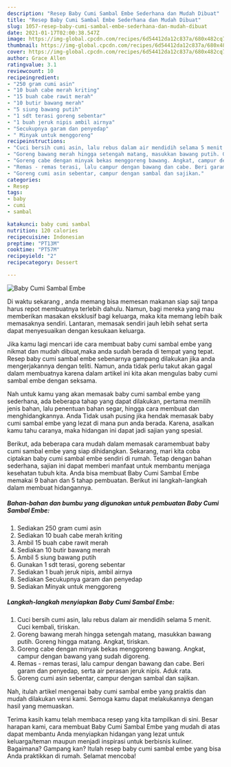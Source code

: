 ```yaml
---
description: "Resep Baby Cumi Sambal Embe Sederhana dan Mudah Dibuat"
title: "Resep Baby Cumi Sambal Embe Sederhana dan Mudah Dibuat"
slug: 1057-resep-baby-cumi-sambal-embe-sederhana-dan-mudah-dibuat
date: 2021-01-17T02:00:38.547Z
image: https://img-global.cpcdn.com/recipes/6d54412da12c837a/680x482cq70/baby-cumi-sambal-embe-foto-resep-utama.jpg
thumbnail: https://img-global.cpcdn.com/recipes/6d54412da12c837a/680x482cq70/baby-cumi-sambal-embe-foto-resep-utama.jpg
cover: https://img-global.cpcdn.com/recipes/6d54412da12c837a/680x482cq70/baby-cumi-sambal-embe-foto-resep-utama.jpg
author: Grace Allen
ratingvalue: 3.1
reviewcount: 10
recipeingredient:
- "250 gram cumi asin"
- "10 buah cabe merah kriting"
- "15 buah cabe rawit merah"
- "10 butir bawang merah"
- "5 siung bawang putih"
- "1 sdt terasi goreng sebentar"
- "1 buah jeruk nipis ambil airnya"
- "Secukupnya garam dan penyedap"
- " Minyak untuk menggoreng"
recipeinstructions:
- "Cuci bersih cumi asin, lalu rebus dalam air mendidih selama 5 menit. Cuci kembali, tiriskan."
- "Goreng bawang merah hingga setengah matang, masukkan bawang putih. Goreng hingga matang. Angkat, tiriskan."
- "Goreng cabe dengan minyak bekas menggoreng bawang. Angkat, campur dengan bawang yang sudah digoreng."
- "Remas - remas terasi, lalu campur dengan bawang dan cabe. Beri garam dan penyedap, serta air perasan jeruk nipis. Aduk rata."
- "Goreng cumi asin sebentar, campur dengan sambal dan sajikan."
categories:
- Resep
tags:
- baby
- cumi
- sambal

katakunci: baby cumi sambal 
nutrition: 120 calories
recipecuisine: Indonesian
preptime: "PT13M"
cooktime: "PT57M"
recipeyield: "2"
recipecategory: Dessert

---
```



![Baby Cumi Sambal Embe](https://img-global.cpcdn.com/recipes/6d54412da12c837a/680x482cq70/baby-cumi-sambal-embe-foto-resep-utama.jpg)

Di waktu  sekarang , anda memang bisa memesan makanan siap saji tanpa harus repot membuatnya terlebih dahulu. Namun, bagi mereka yang mau memberikan masakan eksklusif bagi keluarga, maka kita memang lebih baik memasaknya sendiri. Lantaran, memasak sendiri jauh lebih sehat serta dapat menyesuaikan dengan kesukaan keluarga.

Jika kamu lagi mencari ide cara membuat baby cumi sambal embe yang nikmat dan mudah dibuat,maka anda sudah berada di tempat yang tepat. Resep baby cumi sambal embe  sebenarnya gampang dilakukan jika anda mengerjakannya dengan teliti. Namun, anda tidak perlu takut akan gagal dalam membuatnya 
karena dalam artikel ini kita akan mengulas baby cumi sambal embe dengan seksama.  



Nah untuk kamu yang akan memasak baby cumi sambal embe yang sederhana, ada beberapa tahap yang dapat dilakukan, pertama memilih jenis bahan, lalu penentuan bahan segar, hingga cara membuat dan menghidangkannya. Anda Tidak usah pusing jika hendak memasak baby cumi sambal embe yang lezat di mana pun anda berada. Karena, asalkan kamu  tahu caranya, maka hidangan ini dapat jadi sajian yang spesial.

Berikut, ada beberapa cara mudah dalam memasak caramembuat baby cumi sambal embe yang siap dihidangkan. Sekarang, mari kita coba ciptakan baby cumi sambal embe sendiri di rumah. Tetap dengan bahan sederhana, sajian ini dapat memberi manfaat untuk membantu menjaga kesehatan tubuh kita. Anda bisa membuat Baby Cumi Sambal Embe memakai 9 bahan dan 5 tahap pembuatan. Berikut ini langkah-langkah dalam membuat hidangannya.

<!--inarticleads1-->

##### Bahan-bahan dan bumbu yang digunakan untuk pembuatan Baby Cumi Sambal Embe:

1. Sediakan 250 gram cumi asin
1. Sediakan 10 buah cabe merah kriting
1. Ambil 15 buah cabe rawit merah
1. Sediakan 10 butir bawang merah
1. Ambil 5 siung bawang putih
1. Gunakan 1 sdt terasi, goreng sebentar
1. Sediakan 1 buah jeruk nipis, ambil airnya
1. Sediakan Secukupnya garam dan penyedap
1. Sediakan  Minyak untuk menggoreng




<!--inarticleads2-->

##### Langkah-langkah menyiapkan Baby Cumi Sambal Embe:

1. Cuci bersih cumi asin, lalu rebus dalam air mendidih selama 5 menit. Cuci kembali, tiriskan.
1. Goreng bawang merah hingga setengah matang, masukkan bawang putih. Goreng hingga matang. Angkat, tiriskan.
1. Goreng cabe dengan minyak bekas menggoreng bawang. Angkat, campur dengan bawang yang sudah digoreng.
1. Remas - remas terasi, lalu campur dengan bawang dan cabe. Beri garam dan penyedap, serta air perasan jeruk nipis. Aduk rata.
1. Goreng cumi asin sebentar, campur dengan sambal dan sajikan.




Nah, itulah artikel mengenai  baby cumi sambal embe  yang praktis dan mudah dilakukan versi kami. Semoga kamu dapat melakukannya dengan hasil yang memuaskan. 

Terima kasih kamu telah membaca resep yang kita tampilkan di sini. Besar harapan kami, cara membuat  Baby Cumi Sambal Embe yang mudah di atas dapat membantu Anda menyiapkan hidangan yang lezat untuk keluarga/teman maupun menjadi inspirasi untuk berbisnis kuliner. Bagaimana? Gampang kan? Itulah resep baby cumi sambal embe yang bisa Anda praktikkan di rumah. Selamat mencoba!

